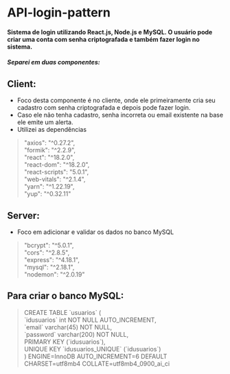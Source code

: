 # API-login-pattern

<h4>Sistema de login utilizando React.js, Node.js e MySQL. O usuário pode criar uma conta com senha criptografada e também fazer login no sistema.</h4>

<h5>Separei em duas componentes:<h5>

## Client:
- Foco desta componente é no cliente, onde ele primeiramente cria seu cadastro com senha criptografada e depois pode fazer login. 
- Caso ele não tenha cadastro, senha incorreta ou email existente na base ele emite um alerta.
- Utilizei as dependências

<blockquote>
    "axios": "^0.27.2",<br>
    "formik": "^2.2.9",<br>
    "react": "^18.2.0",<br>
    "react-dom": "^18.2.0",<br>
    "react-scripts": "5.0.1",<br>
    "web-vitals": "^2.1.4",<br>
    "yarn": "^1.22.19",<br>
    "yup": "^0.32.11"
 </blockquote>

## Server:
- Foco em adicionar e validar os dados no banco MySQL

<blockquote>
    "bcrypt": "^5.0.1",<br>
    "cors": "^2.8.5",<br>
    "express": "^4.18.1",<br>
    "mysql": "^2.18.1",<br>
    "nodemon": "^2.0.19"
 </blockquote>
 
 ## Para criar o banco MySQL:
<blockquote>
CREATE TABLE `usuarios` ( <br>
  `idusuarios` int NOT NULL AUTO_INCREMENT,<br>
  `email` varchar(45) NOT NULL,<br>
  `password` varchar(200) NOT NULL,<br>
  PRIMARY KEY (`idusuarios`),<br>
  UNIQUE KEY `idusuarios_UNIQUE` (`idusuarios`)<br>
) ENGINE=InnoDB AUTO_INCREMENT=6 DEFAULT CHARSET=utf8mb4 COLLATE=utf8mb4_0900_ai_ci<br>
</blockquote>
